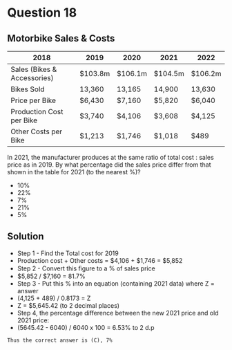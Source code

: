 # Question 18

## Motorbike Sales & Costs

|2018|2019|2020|2021|2022|
|-----|-----|-----|-----|-----|
|Sales (Bikes & Accessories)|$103.8m|$106.1m|$104.5m|$106.2m|$101.3m|
|Bikes Sold|13,360|13,165|14,900|13,630|16,100|
|Price per Bike|$6,430|$7,160|$5,820|$6,040|$5,999|
|Production Cost per Bike|$3,740|$4,106|$3,608|$4,125|$4,010|
|Other Costs per Bike|$1,213|$1,746|$1,018|$489|$825|

In 2021, the manufacturer produces at the same ratio of total cost : sales price as in 2019. By what percentage did the sales price differ from that shown in the table for 2021 (to the nearest %)?

* 10%
* 22%
* 7%
* 21%
* 5%

## Solution

* Step 1 - Find the Total cost for 2019
* Production cost + Other costs = $4,106 + $1,746 = $5,852
* Step 2 - Convert this ﬁgure to a % of sales price
* $5,852 / $7,160 = 81.7%
* Step 3 - Put this % into an equation (containing 2021 data) where Z = answer
* (4,125 + 489) / 0.8173 = Z
* Z = $5,645.42 (to 2 decimal places)
* Step 4, the percentage difference between the new 2021 price and old 2021 price:
* (5645.42 - 6040) / 6040 x 100 = 6.53% to 2 d.p

`Thus the correct answer is (C), 7%`
